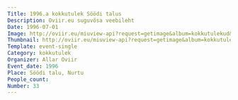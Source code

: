 ```yaml
---
Title: 1996.a kokkutulek Söödi talus
Description: Oviir.eu suguvõsa veebileht
Date: 1996-07-01
Image: http://oviir.eu/miuview-api?request=getimage&album=kokkutulekud&item=1996-33.-kokkutulek-allar-oviir-nurtu-sdi.jpg&size=1200&mode=longest
Thumbnail: http://oviir.eu/miuview-api?request=getimage&album=kokkutulekud&item=1996-33.-kokkutulek-allar-oviir-nurtu-sdi.jpg&size=600&mode=square
Template: event-single
Category: kokkutulek
Organizer: Allar Oviir
Event_date: 1996
Place: Söödi talu, Nurtu
People_count:
Number: 33
---
```

